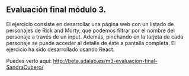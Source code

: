 ## Evaluación final módulo 3.

El ejercicio consiste en desarrollar una página web con un listado de personajes de Rick and Morty, que podemos filtrar por el nombre del personaje a través de un input. Además, pinchando en la tarjeta de cada personaje se puede acceder al detalle de éste a pantalla completa.
El ejercicio ha sido desarrollado usando React.

Puedes verlo aquí: http://beta.adalab.es/m3-evaluacion-final-SandraCubero/